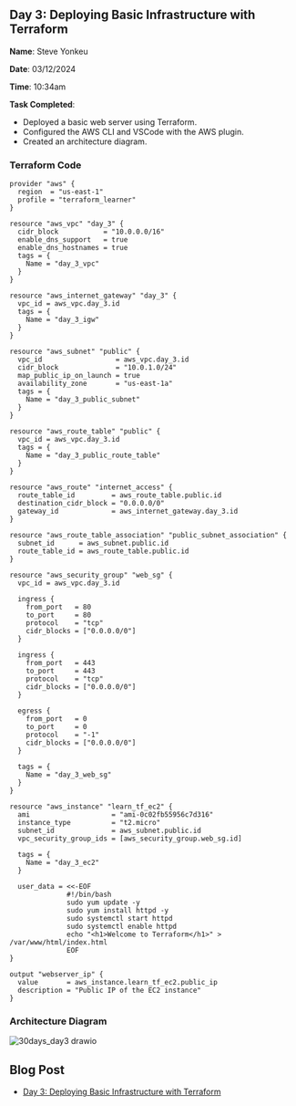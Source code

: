 ## Day 3: Deploying Basic Infrastructure with Terraform

**Name**: Steve Yonkeu

**Date**: 03/12/2024

**Time**: 10:34am

**Task Completed**:

-   Deployed a basic web server using Terraform.
-   Configured the AWS CLI and VSCode with the AWS plugin.
-   Created an architecture diagram.

### Terraform Code

```hcl
provider "aws" {
  region  = "us-east-1"
  profile = "terraform_learner"
}

resource "aws_vpc" "day_3" {
  cidr_block           = "10.0.0.0/16"
  enable_dns_support   = true
  enable_dns_hostnames = true
  tags = {
    Name = "day_3_vpc"
  }
}

resource "aws_internet_gateway" "day_3" {
  vpc_id = aws_vpc.day_3.id
  tags = {
    Name = "day_3_igw"
  }
}

resource "aws_subnet" "public" {
  vpc_id                  = aws_vpc.day_3.id
  cidr_block              = "10.0.1.0/24"
  map_public_ip_on_launch = true
  availability_zone       = "us-east-1a"
  tags = {
    Name = "day_3_public_subnet"
  }
}

resource "aws_route_table" "public" {
  vpc_id = aws_vpc.day_3.id
  tags = {
    Name = "day_3_public_route_table"
  }
}

resource "aws_route" "internet_access" {
  route_table_id         = aws_route_table.public.id
  destination_cidr_block = "0.0.0.0/0"
  gateway_id             = aws_internet_gateway.day_3.id
}

resource "aws_route_table_association" "public_subnet_association" {
  subnet_id      = aws_subnet.public.id
  route_table_id = aws_route_table.public.id
}

resource "aws_security_group" "web_sg" {
  vpc_id = aws_vpc.day_3.id

  ingress {
    from_port   = 80
    to_port     = 80
    protocol    = "tcp"
    cidr_blocks = ["0.0.0.0/0"]
  }

  ingress {
    from_port   = 443
    to_port     = 443
    protocol    = "tcp"
    cidr_blocks = ["0.0.0.0/0"]
  }

  egress {
    from_port   = 0
    to_port     = 0
    protocol    = "-1"
    cidr_blocks = ["0.0.0.0/0"]
  }

  tags = {
    Name = "day_3_web_sg"
  }
}

resource "aws_instance" "learn_tf_ec2" {
  ami                    = "ami-0c02fb55956c7d316"
  instance_type          = "t2.micro"
  subnet_id              = aws_subnet.public.id
  vpc_security_group_ids = [aws_security_group.web_sg.id]

  tags = {
    Name = "day_3_ec2"
  }

  user_data = <<-EOF
              #!/bin/bash
              sudo yum update -y
              sudo yum install httpd -y
              sudo systemctl start httpd
              sudo systemctl enable httpd
              echo "<h1>Welcome to Terraform</h1>" > /var/www/html/index.html
              EOF
}

output "webserver_ip" {
  value       = aws_instance.learn_tf_ec2.public_ip
  description = "Public IP of the EC2 instance"
}
```

### Architecture Diagram

![30days_day3 drawio](https://github.com/user-attachments/assets/f24d2465-d141-4627-b32c-7d06fec01314)

## Blog Post

-   [Day 3: Deploying Basic Infrastructure with Terraform](https://dev.to/yokwejuste/day-3-deploying-basic-infrastructure-with-terraform-1j8o)
